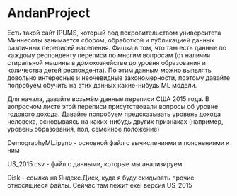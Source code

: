 # AndanProject
Есть такой сайт IPUMS, который под покровительством университета Миннесоты занимается сбором, обработкой и публикацией данных различных переписей населения. Фишка в том, что там есть данные по каждому респонденту переписи по многим вопросам (от наличия стиральной машины в домохозяействе до уровня образования и количества детей респондента). По этим данным можно выявлять довольно интересные и неочевидные закономерности, поэтому давайте попробуем обучить на этих данных какие-нибудь ML модели.

Для начала, давайте возьмём данные переписи США 2015 года. В вопросном листе этой переписи присутствовали вопросы об уровне годового дохода. Давайте попробуем предсказывать уровень дохода человека, основываясь на каких-нибудь других признаках (например, уровень образования, пол, семейное положение)

DemographyML.ipynb - основной файл с вычислениями и пояснениями к ним

US_2015.csv - файл с данными, которые мы анализируем

Disk - ссылка на Яндекс.Диск, куда я буду скидывать прочие относящиеся файлы. Cейчас там лежит exel версия US_2015
